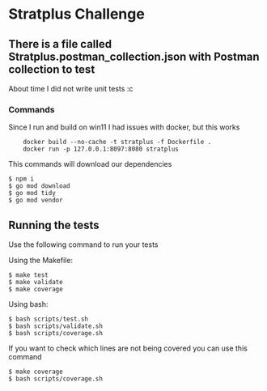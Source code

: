 # Stratplus Challenge

## There is a file called Stratplus.postman_collection.json with Postman collection to test
About time I did not write unit tests :c

### Commands
Since I run and build on win11 I had issues with docker, but this works
``` shell
    docker build --no-cache -t stratplus -f Dockerfile .
    docker run -p 127.0.0.1:8097:8080 stratplus
```

This commands will download our dependencies

```shell
$ npm i
$ go mod download
$ go mod tidy
$ go mod vendor
```
## Running the tests
Use the following command to run your tests

Using the Makefile:

```shell
$ make test
$ make validate
$ make coverage
```

Using bash:

```shell
$ bash scripts/test.sh
$ bash scripts/validate.sh
$ bash scripts/coverage.sh
```

If you want to check which lines are not being covered you can use this command

```shell
$ make coverage
$ bash scripts/coverage.sh
```